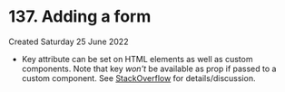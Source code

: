 # 137. Adding a form
Created Saturday 25 June 2022

* Key attribute can be set on HTML elements as well as custom components. Note that key *won't* be available as prop if passed to a custom component. See [StackOverflow](https://stackoverflow.com/questions/30465651/passing-keys-to-children-in-react-js#comment-49012941) for details/discussion.